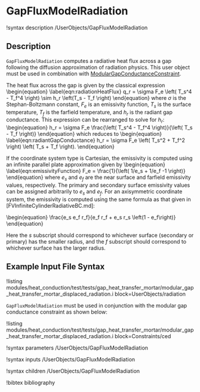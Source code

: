 # GapFluxModelRadiation

!syntax description /UserObjects/GapFluxModelRadiation

## Description

`GapFluxModelRadiation` computes a radiative heat flux across a gap following the
diffusion approximation of radiation physics. This user object must be used in
combination with [ModularGapConductanceConstraint](ModularGapConductanceConstraint.md).

The heat flux across the gap is given by the classical expression
\begin{equation}
  \label{eqn:radiationHeatFlux}
  q_r = \sigma F_e \left( T_s^4 - T_f^4 \right) \sim h_r \left(T_s - T_f \right)
\end{equation}
where $\sigma$ is the Stephan-Boltzmann constant, $F_e$ is an emissivity function,
$T_s$ is the surface temperature, $T_f$ is the farfield temperature, and $h_r$
is the radiant gap conductance. This expression can be rearranged to solve for $h_r$:
\begin{equation}
  h_r = \sigma F_e \frac{\left( T_s^4 - T_f^4 \right)}{\left( T_s - T_f \right)}
\end{equation}
which reduces to
\begin{equation}
  \label{eqn:radiantGapConductance}
  h_r = \sigma F_e \left( T_s^2 + T_f^2 \right) \left( T_s + T_f \right).
\end{equation}

If the coordinate system type is Cartesian, the emissivity is computed using an
infinite parallel plate approximation given by
\begin{equation}
  \label{eqn:emissivityFunction}
  F_e = \frac{1}{\left( 1/e_s + 1/e_f -1 \right)}
\end{equation}
where $e_s$ and $e_f$ are the near surface and farfield emissivity values,
respectively. The primary and secondary surface emissivity values can be assigned
arbitrarily to $e_s$ and $e_f$. For an axisymmetric coordinate system, the
emissivity is computed using the same formula as that given in
[FVInfiniteCylinderRadiativeBC.md]:

\begin{equation}
\frac{e_s e_f r_f}{e_f r_f + e_s r_s \left(1 - e_f\right)}
\end{equation}

Here the $s$ subscript should correspond to whichever surface (secondary or
primary) has the smaller radius, and the $f$ subscript should correspond to
whichever surface has the larger radius.

## Example Input File Syntax

!listing modules/heat_conduction/test/tests/gap_heat_transfer_mortar/modular_gap_heat_transfer_mortar_displaced_radiation.i block=UserObjects/radiation

`GapFluxModelRadiation` must be used in conjunction with the modular gap conductance
constraint as shown below:

!listing modules/heat_conduction/test/tests/gap_heat_transfer_mortar/modular_gap_heat_transfer_mortar_displaced_radiation.i block=Constraints/ced

!syntax parameters /UserObjects/GapFluxModelRadiation

!syntax inputs /UserObjects/GapFluxModelRadiation

!syntax children /UserObjects/GapFluxModelRadiation

!bibtex bibliography
